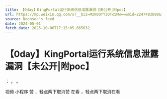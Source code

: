 ```yaml
---
title: 【0day】KingPortal运行系统信息泄露漏洞【未公开|附poc】
url: https://mp.weixin.qq.com/s?__biz=Mzk0OTY3OTc5Mw==&mid=2247483898&idx=1&sn=60653ce49a1c3b8f92563de4803cdaeb
source: Doonsec's feed
date: 2024-05-01
fetch_date: 2025-10-06T17:15:05.665632
---
```


# 【0day】KingPortal运行系统信息泄露漏洞【未公开|附poc】

：
，
。

视频
小程序
赞
，轻点两下取消赞
在看
，轻点两下取消在看